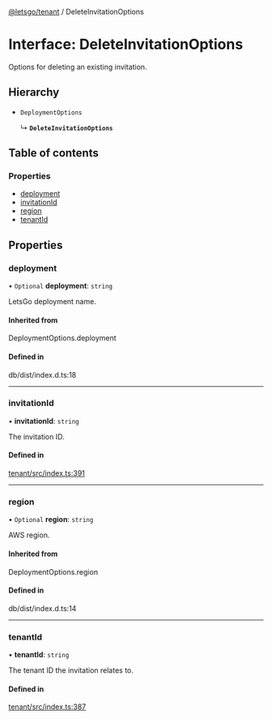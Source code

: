 [@letsgo/tenant](../README.md) / DeleteInvitationOptions

# Interface: DeleteInvitationOptions

Options for deleting an existing invitation.

## Hierarchy

- `DeploymentOptions`

  ↳ **`DeleteInvitationOptions`**

## Table of contents

### Properties

- [deployment](DeleteInvitationOptions.md#deployment)
- [invitationId](DeleteInvitationOptions.md#invitationid)
- [region](DeleteInvitationOptions.md#region)
- [tenantId](DeleteInvitationOptions.md#tenantid)

## Properties

### deployment

• `Optional` **deployment**: `string`

LetsGo deployment name.

#### Inherited from

DeploymentOptions.deployment

#### Defined in

db/dist/index.d.ts:18

___

### invitationId

• **invitationId**: `string`

The invitation ID.

#### Defined in

[tenant/src/index.ts:391](https://github.com/47chapters/letsgo/blob/06da252/packages/tenant/src/index.ts#L391)

___

### region

• `Optional` **region**: `string`

AWS region.

#### Inherited from

DeploymentOptions.region

#### Defined in

db/dist/index.d.ts:14

___

### tenantId

• **tenantId**: `string`

The tenant ID the invitation relates to.

#### Defined in

[tenant/src/index.ts:387](https://github.com/47chapters/letsgo/blob/06da252/packages/tenant/src/index.ts#L387)
